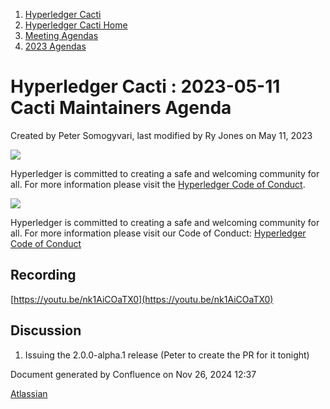 1. [Hyperledger Cacti](index.html)
2. [Hyperledger Cacti Home](Hyperledger-Cacti-Home_20414469.html)
3. [Meeting Agendas](Meeting-Agendas_20414488.html)
4. [2023 Agendas](2023-Agendas_20415586.html)

# Hyperledger Cacti : 2023-05-11 Cacti Maintainers Agenda

Created by Peter Somogyvari, last modified by Ry Jones on May 11, 2023

![](https://wiki.hyperledger.org/download/attachments/2392771/welcome.png?version=2&modificationDate=1572450107000&api=v2)

Hyperledger is committed to creating a safe and welcoming community for all. For more information please visit the [Hyperledger Code of Conduct](https://lf-hyperledger.atlassian.net/wiki/spaces/HYP/pages/19595281/Hyperledger+Code+of+Conduct).

![](https://wiki.hyperledger.org/download/attachments/29034696/Antitrustnotice.png?version=1&modificationDate=1581695654000&api=v2)

Hyperledger is committed to creating a safe and welcoming community for all. For more information please visit our Code of Conduct: [Hyperledger Code of Conduct](https://lf-hyperledger.atlassian.net/wiki/spaces/HYP/pages/19595281/Hyperledger+Code+of+Conduct)

## Recording

[https://youtu.be/nk1AiCOaTX0](https://youtu.be/nk1AiCOaTX0)

## Discussion

1. Issuing the 2.0.0-alpha.1 release (Peter to create the PR for it tonight)

Document generated by Confluence on Nov 26, 2024 12:37

[Atlassian](http://www.atlassian.com/)
